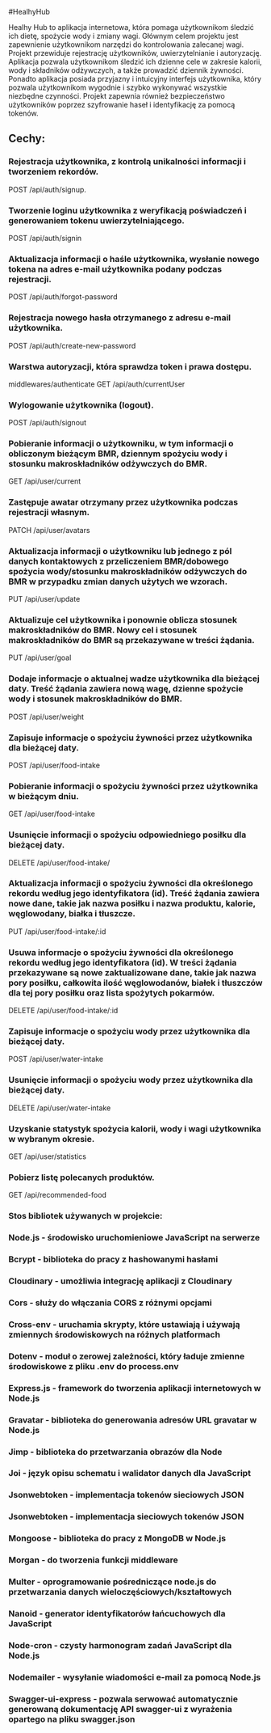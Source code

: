 #HealhyHub

Healhy Hub to aplikacja internetowa, która pomaga użytkownikom śledzić ich dietę, spożycie wody i zmiany wagi. Głównym celem projektu jest zapewnienie użytkownikom narzędzi do kontrolowania zalecanej wagi.
Projekt przewiduje rejestrację użytkowników, uwierzytelnianie i autoryzację.
Aplikacja pozwala użytkownikom śledzić ich dzienne cele w zakresie kalorii, wody i składników odżywczych, a także prowadzić dziennik żywności.
Ponadto aplikacja posiada przyjazny i intuicyjny interfejs użytkownika, który pozwala użytkownikom wygodnie i szybko wykonywać wszystkie niezbędne czynności. Projekt zapewnia również bezpieczeństwo użytkowników poprzez szyfrowanie haseł i identyfikację za pomocą tokenów.

## Cechy:

### Rejestracja użytkownika, z kontrolą unikalności informacji i tworzeniem rekordów.

POST /api/auth/signup.

### Tworzenie loginu użytkownika z weryfikacją poświadczeń i generowaniem tokenu uwierzytelniającego.

POST /api/auth/signin

### Aktualizacja informacji o haśle użytkownika, wysłanie nowego tokena na adres e-mail użytkownika podany podczas rejestracji.

POST /api/auth/forgot-password

### Rejestracja nowego hasła otrzymanego z adresu e-mail użytkownika.

POST /api/auth/create-new-password

### Warstwa autoryzacji, która sprawdza token i prawa dostępu.

middlewares/authenticate
GET /api/auth/currentUser

### Wylogowanie użytkownika (logout).

POST /api/auth/signout

### Pobieranie informacji o użytkowniku, w tym informacji o obliczonym bieżącym BMR, dziennym spożyciu wody i stosunku makroskładników odżywczych do BMR.

GET /api/user/current

### Zastępuje awatar otrzymany przez użytkownika podczas rejestracji własnym.

PATCH /api/user/avatars

### Aktualizacja informacji o użytkowniku lub jednego z pól danych kontaktowych z przeliczeniem BMR/dobowego spożycia wody/stosunku makroskładników odżywczych do BMR w przypadku zmian danych użytych we wzorach.

PUT /api/user/update

### Aktualizuje cel użytkownika i ponownie oblicza stosunek makroskładników do BMR. Nowy cel i stosunek makroskładników do BMR są przekazywane w treści żądania.

PUT /api/user/goal

### Dodaje informacje o aktualnej wadze użytkownika dla bieżącej daty. Treść żądania zawiera nową wagę, dzienne spożycie wody i stosunek makroskładników do BMR.

POST /api/user/weight

### Zapisuje informacje o spożyciu żywności przez użytkownika dla bieżącej daty.

POST /api/user/food-intake

### Pobieranie informacji o spożyciu żywności przez użytkownika w bieżącym dniu.

GET /api/user/food-intake

### Usunięcie informacji o spożyciu odpowiedniego posiłku dla bieżącej daty.

DELETE /api/user/food-intake/

### Aktualizacja informacji o spożyciu żywności dla określonego rekordu według jego identyfikatora (id). Treść żądania zawiera nowe dane, takie jak nazwa posiłku i nazwa produktu, kalorie, węglowodany, białka i tłuszcze.

PUT /api/user/food-intake/:id

### Usuwa informacje o spożyciu żywności dla określonego rekordu według jego identyfikatora (id). W treści żądania przekazywane są nowe zaktualizowane dane, takie jak nazwa pory posiłku, całkowita ilość węglowodanów, białek i tłuszczów dla tej pory posiłku oraz lista spożytych pokarmów.

DELETE /api/user/food-intake/:id

### Zapisuje informacje o spożyciu wody przez użytkownika dla bieżącej daty.

POST /api/user/water-intake

### Usunięcie informacji o spożyciu wody przez użytkownika dla bieżącej daty.

DELETE /api/user/water-intake

### Uzyskanie statystyk spożycia kalorii, wody i wagi użytkownika w wybranym okresie.

GET /api/user/statistics

### Pobierz listę polecanych produktów.

GET /api/recommended-food

### Stos bibliotek używanych w projekcie:

### Node.js - środowisko uruchomieniowe JavaScript na serwerze

### Bcrypt - biblioteka do pracy z hashowanymi hasłami

### Cloudinary - umożliwia integrację aplikacji z Cloudinary

### Cors - służy do włączania CORS z różnymi opcjami

### Cross-env - uruchamia skrypty, które ustawiają i używają zmiennych środowiskowych na różnych platformach

### Dotenv - moduł o zerowej zależności, który ładuje zmienne środowiskowe z pliku .env do process.env

### Express.js - framework do tworzenia aplikacji internetowych w Node.js

### Gravatar - biblioteka do generowania adresów URL gravatar w Node.js

### Jimp - biblioteka do przetwarzania obrazów dla Node

### Joi - język opisu schematu i walidator danych dla JavaScript

### Jsonwebtoken - implementacja tokenów sieciowych JSON

### Jsonwebtoken - implementacja sieciowych tokenów JSON

### Mongoose - biblioteka do pracy z MongoDB w Node.js

### Morgan - do tworzenia funkcji middleware

### Multer - oprogramowanie pośredniczące node.js do przetwarzania danych wieloczęściowych/kształtowych

### Nanoid - generator identyfikatorów łańcuchowych dla JavaScript

### Node-cron - czysty harmonogram zadań JavaScript dla Node.js

### Nodemailer - wysyłanie wiadomości e-mail za pomocą Node.js

### Swagger-ui-express - pozwala serwować automatycznie generowaną dokumentację API swagger-ui z wyrażenia opartego na pliku swagger.json

